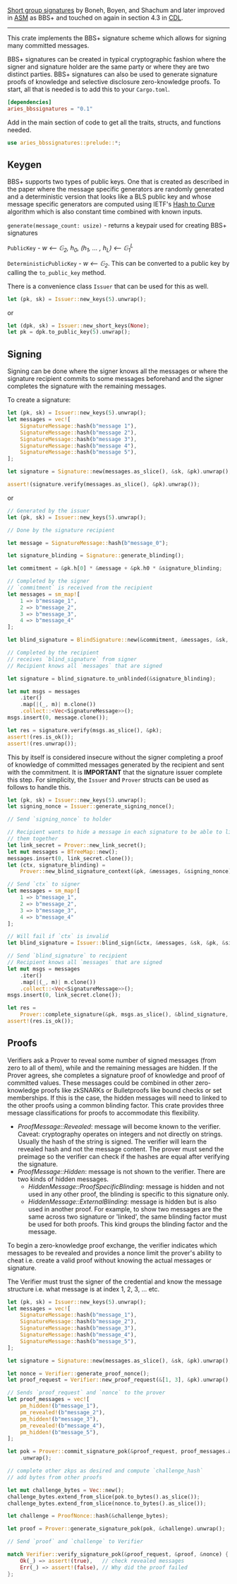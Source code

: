 [Short group signatures](https://crypto.stanford.edu/~xb/crypto04a/groupsigs.pdf) by Boneh, Boyen, and Shachum
and later improved in [ASM](http://web.cs.iastate.edu/~wzhang/teach-552/ReadingList/552-14.pdf) as BBS+ and touched on again
in section 4.3 in [CDL](https://eprint.iacr.org/2016/663.pdf).

---

This crate implements the BBS+ signature scheme which allows for signing many committed messages.

BBS+ signatures can be created in typical cryptographic fashion where the signer and signature holder are the same
party or where they are two distinct parties. BBS+ signatures can also be used to generate signature proofs of knowledge
and selective disclosure zero-knowledge proofs. To start, all that is needed is to add this to your `Cargo.toml`.

```toml
[dependencies]
aries_bbssignatures = "0.1"
```

Add in the main section of code to get all the traits, structs, and functions needed.

```rust
use aries_bbssignatures::prelude::*;
```

## Keygen

BBS+ supports two types of public keys. One that is created as described in the paper where the message specific generators
are randomly generated
and a deterministic version that looks like a BLS public key and whose message specific generators are computed using
IETF's [Hash to Curve](https://datatracker.ietf.org/doc/draft-irtf-cfrg-hash-to-curve/?include_text=1) algorithm which is also constant time combined with known inputs.

`generate(message_count: usize)` - returns a keypair used for creating BBS+ signatures

`PublicKey` - *w &xlarr; &#x1D53E;<sub>2</sub>, h<sub>0</sub>, (h<sub>1</sub>, ... , h<sub>L</sub>) &xlarr; &#x1D53E;<sub>1</sub><sup>L</sup>*

`DeterministicPublicKey` - *w &xlarr; &#x1D53E;<sub>2</sub>*. This can be converted to a public key by calling the `to_public_key` method.

There is a convenience class `Issuer` that can be used for this as well.

```rust
let (pk, sk) = Issuer::new_keys(5).unwrap();
```

or 

```rust
let (dpk, sk) = Issuer::new_short_keys(None);
let pk = dpk.to_public_key(5).unwrap();
```

## Signing

Signing can be done where the signer knows all the messages or where the signature recipient commits to some messages beforehand
and the signer completes the signature with the remaining messages.

To create a signature:

```rust
let (pk, sk) = Issuer::new_keys(5).unwrap();
let messages = vec![
    SignatureMessage::hash(b"message 1"),
    SignatureMessage::hash(b"message 2"),
    SignatureMessage::hash(b"message 3"),
    SignatureMessage::hash(b"message 4"),
    SignatureMessage::hash(b"message 5"),
];

let signature = Signature::new(messages.as_slice(), &sk, &pk).unwrap();

assert!(signature.verify(messages.as_slice(), &pk).unwrap());
```

or

```rust
// Generated by the issuer
let (pk, sk) = Issuer::new_keys(5).unwrap();

// Done by the signature recipient

let message = SignatureMessage::hash(b"message_0");

let signature_blinding = Signature::generate_blinding();

let commitment = &pk.h[0] * &message + &pk.h0 * &signature_blinding;

// Completed by the signer
// `commitment` is received from the recipient
let messages = sm_map![
    1 => b"message_1",
    2 => b"message_2",
    3 => b"message_3",
    4 => b"message_4"
];

let blind_signature = BlindSignature::new(&commitment, &messages, &sk, &pk).unwrap();

// Completed by the recipient
// receives `blind_signature` from signer
// Recipient knows all `messages` that are signed

let signature = blind_signature.to_unblinded(&signature_blinding);

let mut msgs = messages
    .iter()
    .map(|(_, m)| m.clone())
    .collect::<Vec<SignatureMessage>>();
msgs.insert(0, message.clone());

let res = signature.verify(msgs.as_slice(), &pk);
assert!(res.is_ok());
assert!(res.unwrap());
```

This by itself is considered insecure without the signer completing a proof of knowledge of committed messages generated
by the recipient and sent with the commitment. It is **IMPORTANT** that the signature issuer complete this step.
For simplicity, the `Issuer` and `Prover` structs can be used as follows to handle this.

```rust
let (pk, sk) = Issuer::new_keys(5).unwrap();
let signing_nonce = Issuer::generate_signing_nonce();

// Send `signing_nonce` to holder

// Recipient wants to hide a message in each signature to be able to link
// them together
let link_secret = Prover::new_link_secret();
let mut messages = BTreeMap::new();
messages.insert(0, link_secret.clone());
let (ctx, signature_blinding) =
    Prover::new_blind_signature_context(&pk, &messages, &signing_nonce).unwrap();

// Send `ctx` to signer
let messages = sm_map![
    1 => b"message_1",
    2 => b"message_2",
    3 => b"message_3",
    4 => b"message_4"
];

// Will fail if `ctx` is invalid
let blind_signature = Issuer::blind_sign(&ctx, &messages, &sk, &pk, &signing_nonce).unwrap();

// Send `blind_signature` to recipient
// Recipient knows all `messages` that are signed
let mut msgs = messages
    .iter()
    .map(|(_, m)| m.clone())
    .collect::<Vec<SignatureMessage>>();
msgs.insert(0, link_secret.clone());

let res =
    Prover::complete_signature(&pk, msgs.as_slice(), &blind_signature, &signature_blinding);
assert!(res.is_ok());
```

## Proofs

Verifiers ask a Prover to reveal some number of signed messages (from zero to all of them), while and the remaining
messages are hidden. If the Prover agrees, she completes a signature proof of knowledge and proof of committed values.
These messages could be combined in other zero-knowledge proofs like zkSNARKs or Bulletproofs like bound checks or 
set memberships. If this is the case, the hidden messages will need to linked to the other proofs using a common
blinding factor. This crate provides three message classifications for proofs to accommodate this flexibility.

- *ProofMessage::Revealed*: message will become known to the verifier. Caveat: cryptography operates on integers and not directly on strings. Usually the hash of the string is signed. The verifier will learn the revealed hash and not the message content. The prover must send the preimage so the verifier can check if the hashes are equal after verifying the signature.
- *ProofMessage::Hidden*: message is not shown to the verifier. There are two kinds of hidden messages.
    - *HiddenMessage::ProofSpecificBlinding*: message is hidden and not used in any other proof, the blinding is specific to this signature only.
    - *HiddenMessage::ExternalBlinding*: message is hidden but is also used in another proof. For example, to show two messages are the same across two signature or 'linked', the same blinding factor must be used for both proofs. This kind groups the blinding factor and the message.
    
To begin a zero-knowledge proof exchange, the verifier indicates which messages to be revealed and provides a nonce
limit the prover's ability to cheat i.e. create a valid proof without knowing the actual messages or signature.

The Verifier must trust the signer of the credential and know the message structure i.e. what message is at index 1, 2, 3, ... etc.

```rust
let (pk, sk) = Issuer::new_keys(5).unwrap();
let messages = vec![
    SignatureMessage::hash(b"message_1"),
    SignatureMessage::hash(b"message_2"),
    SignatureMessage::hash(b"message_3"),
    SignatureMessage::hash(b"message_4"),
    SignatureMessage::hash(b"message_5"),
];

let signature = Signature::new(messages.as_slice(), &sk, &pk).unwrap();

let nonce = Verifier::generate_proof_nonce();
let proof_request = Verifier::new_proof_request(&[1, 3], &pk).unwrap();

// Sends `proof_request` and `nonce` to the prover
let proof_messages = vec![
    pm_hidden!(b"message_1"),
    pm_revealed!(b"message_2"),
    pm_hidden!(b"message_3"),
    pm_revealed!(b"message_4"),
    pm_hidden!(b"message_5"),
];

let pok = Prover::commit_signature_pok(&proof_request, proof_messages.as_slice(), &signature)
    .unwrap();

// complete other zkps as desired and compute `challenge_hash`
// add bytes from other proofs

let mut challenge_bytes = Vec::new();
challenge_bytes.extend_from_slice(pok.to_bytes().as_slice());
challenge_bytes.extend_from_slice(nonce.to_bytes().as_slice());

let challenge = ProofNonce::hash(&challenge_bytes);

let proof = Prover::generate_signature_pok(pok, &challenge).unwrap();

// Send `proof` and `challenge` to Verifier

match Verifier::verify_signature_pok(&proof_request, &proof, &nonce) {
    Ok(_) => assert!(true),   // check revealed messages
    Err(_) => assert!(false), // Why did the proof failed
};
```
